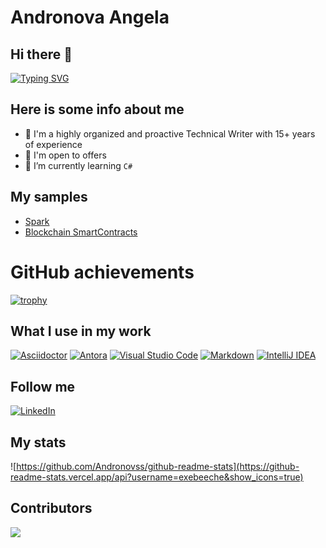 # Andronova Angela

## Hi there 👋

[![Typing SVG](https://readme-typing-svg.herokuapp.com?font=Fira+Code&pause=1000&width=435&lines=Welcome+to+my+personal+GitHub+repo)](https://git.io/typing-svg)

## Here is some info about me

- 🔭 I'm a highly organized and proactive Technical Writer with 15+ years of 
  experience
- 🌱 I'm open to offers
- 🤔 I’m currently learning `C#`

## My samples

- [Spark](https://docs-new.arenadata.io/en/ADH/current/how-to/spark/spark-work.html)
- [Blockchain SmartContracts](https://docs.wavesenterprise.com/en/1.4.0/how-the-platform-works/smart-contracts/docker.html)

# GitHub achievements
[![trophy](https://github-profile-trophy.vercel.app/?username=exebeeche)](https://github.com/ryo-ma/github-profile-trophy)

## What I use in my work

[![Asciidoctor](https://img.shields.io/badge/-asciidoctor-276A9C?style=for-the-badge&logo=asciidoctor)](https://asciidoctor.org/) [![Antora](https://img.shields.io/badge/-antora-D84E1F?style=for-the-badge&logo=antora)](https://antora.org/) [![Visual Studio Code](https://img.shields.io/badge/-visual--studio--code-2C2C32?style=for-the-badge&logo=visual-studio-code)](https://code.visualstudio.com/) [![Markdown](https://img.shields.io/badge/Markdown-000000?style=for-the-badge&logo=markdown&logoColor=white)](https://www.markdownguide.org/) [![IntelliJ IDEA](https://img.shields.io/badge/IntelliJ_IDEA-000000.svg?style=for-the-badge&logo=intellij-idea&logoColor=white)](https://www.jetbrains.com/idea/)

## Follow me

[![LinkedIn](https://img.shields.io/badge/-linkedin-2C5EBE?style=for-the-badge&logo=linkedin)](https://www.linkedin.com/in/anzhelika-andronova/?locale=en_US)

## My stats

![https://github.com/Andronovss/github-readme-stats](https://github-readme-stats.vercel.app/api?username=exebeeche&show_icons=true)

## Contributors

<a href="https://github.com/exebeeche/exebeeche/graphs/contributors">
  <img src="https://contrib.rocks/image?repo=exebeeche/exebeeche" />
</a>
